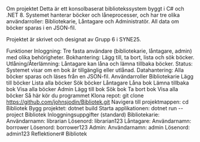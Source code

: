 Om projektet
Detta är ett konsolbaserat bibliotekssystem byggt i C# och .NET 8. Systemet hanterar böcker och låneprocesser, och har tre olika användarroller: Bibliotekarie, Låntagare och Administratör. All data om böcker sparas i en JSON-fil.

Projektet är skrivet och designat av Grupp 6 i SYNE25.

Funktioner
Inloggning: Tre fasta användare (bibliotekarie, låntagare, admin) med olika behörigheter.
Bokhantering: Lägg till, ta bort, lista och sök böcker.
Utlåning/Återlämning: Låntagare kan låna och lämna tillbaka böcker.
Status: Systemet visar om en bok är tillgänglig eller utlånad.
Datahantering: Alla böcker sparas och läses från en JSON-fil.
Användarroller
Bibliotekarie
Lägg till böcker
Lista alla böcker
Sök böcker
Låntagare
Låna bok
Lämna tillbaka bok
Visa alla böcker
Admin
Lägg till bok
Sök bok
Ta bort bok
Visa alla böcker
Så här kör du programmet
Klona repot: git clone https://github.com/johnsjodin/Bibliotek.git
Navigera till projektmappen: cd Bibliotek
Bygg projektet: dotnet build
Starta applikationen: dotnet run --project Bibliotek
Inloggningsuppgifter (standard)
Bibliotekarie:
Användarnamn: librarian
Lösenord: librarian123
Låntagare:
Användarnamn: borrower
Lösenord: borrower123
Admin:
Användarnamn: admin
Lösenord: admin123
Reflektioner# Bibliotek
